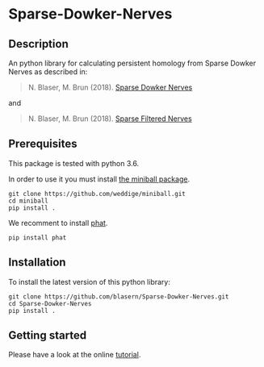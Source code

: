 # Sparse-Dowker-Nerves

## Description

An python library for calculating persistent homology from Sparse Dowker Nerves as described in:

> N. Blaser, M. Brun (2018). [Sparse Dowker Nerves](https://arxiv.org/abs/1802.03655)

and 

> N. Blaser, M. Brun (2018). [Sparse Filtered Nerves](https://arxiv.org/abs/1810.02149)

## Prerequisites

This package is tested with python 3.6. 

In order to use it you must install [the miniball package](https://github.com/weddige/miniball).

    git clone https://github.com/weddige/miniball.git
    cd miniball
    pip install .
    
We recomment to install [phat](https://pypi.org/project/phat/).

    pip install phat 
    
## Installation

To install the latest version of this python library:

    git clone https://github.com/blasern/Sparse-Dowker-Nerves.git
    cd Sparse-Dowker-Nerves
    pip install .

## Getting started

Please have a look at the online [tutorial](https://mbr085.github.io/Sparse-Dowker-Nerves/). 

